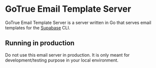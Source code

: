 # GoTrue Email Template Server

GoTrue Email Template Server is a server written in Go that serves email templates for the
[Supabase](https://supabase.com) CLI.

## Running in production

Do not use this email server in production. It is only meant for development/testing purpose in your local environment.

